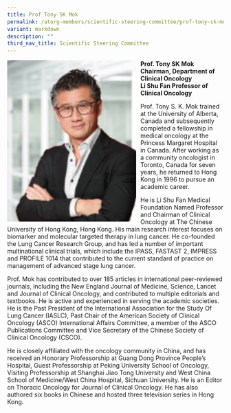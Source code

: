 ```yaml
---
title: Prof Tony SK Mok
permalink: /atorg-members/scientific-steering-committee/prof-tony-sk-mok/
variant: markdown
description: ""
third_nav_title: Scientific Steering Committee
---
```

<img src="/images/ATORG%20Oncology%20Research%20Group/Scientific%20Steering%20Committee/tony.png" style="width: 300px; float: left; margin-right: 10px;">

**Prof. Tony SK Mok  
Chairman, Department of Clinical Oncology  
Li Shu Fan Professor of Clinical Oncology**

Prof. Tony S. K. Mok trained at the University of Alberta, Canada and subsequently completed a fellowship in medical oncology at the Princess Margaret Hospital in Canada. After working as a community oncologist in Toronto, Canada for seven years, he returned to Hong Kong in 1996 to pursue an academic career.

He is Li Shu Fan Medical Foundation Named Professor and Chairman of Clinical Oncology at The Chinese University of Hong Kong, Hong Kong. His main research interest focuses on biomarker and molecular targeted therapy in lung cancer. He co-founded the Lung Cancer Research Group, and has led a number of important multinational clinical trials, which include the IPASS, FASTAST 2, IMPRESS and PROFILE 1014 that contributed to the current standard of practice on management of advanced stage lung cancer.

Prof. Mok has contributed to over 185 articles in international peer-reviewed journals, including the New England Journal of Medicine, Science, Lancet and Journal of Clinical Oncology, and contributed to multiple editorials and textbooks. He is active and experienced in serving the academic societies. He is the Past President of the International Association for the Study Of Lung Cancer (IASLC), Past Chair of the American Society of Clinical Oncology (ASCO) International Affairs Committee, a member of the ASCO Publications Committee and Vice Secretary of the Chinese Society of Clinical Oncology (CSCO).

He is closely affiliated with the oncology community in China, and has received an Honorary Professorship at Guang Dong Province People’s Hospital, Guest Professorship at Peking University School of Oncology, Visiting Professorship at Shanghai Jiao Tong University and West China School of Medicine/West China Hospital, Sichuan University. He is an Editor on Thoracic Oncology for Journal of Clinical Oncology. He has also authored six books in Chinese and hosted three television series in Hong Kong.